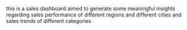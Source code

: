 this is a sales dashboard aimed to generate some meaningful insights regarding sales performance of different regions and different cities and sales trends of different categories
